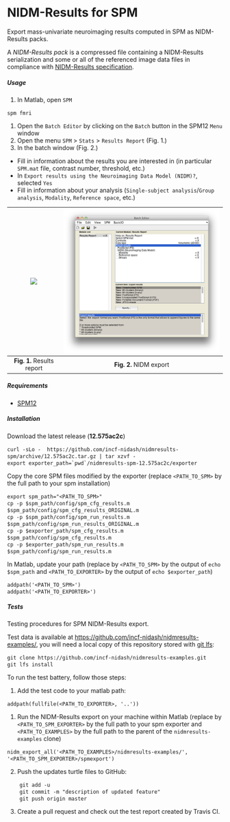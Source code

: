 
# NIDM-Results for SPM

Export mass-univariate neuroimaging results computed in SPM as NIDM-Results packs.

A *NIDM-Results pack* is a compressed file containing a NIDM-Results serialization and some or all of the referenced image data files in compliance with [NIDM-Results specification](http://nidm.nidash.org/specs/nidm-results.html).

##### Usage
 1. In Matlab, open `SPM`

 ```
 spm fmri
 ```
 1. Open the `Batch Editor` by clicking on the `Batch` button in the SPM12 `Menu` window
 1. Open the menu `SPM` > `Stats` > `Results Report` (Fig. 1.)
 3. In the batch window  (Fig. 2.)
  - Fill in information about the results you are interested in (in particular `SPM.mat` file, contrast number, threshold, etc.)
  - In `Export results using the Neuroimaging Data Model (NIDM)?`, selected `Yes`
  - Fill in information about your analysis (`Single-subject analysis`/`Group analysis`, `Modality`, `Reference space`, etc.) 

<img src="doc/batch_results_report.png" width="500">            |  <img src="doc/batch_export_NIDM.png" width="500">
:-------------------------:|:-------------------------:
 **Fig. 1.** Results report  |  **Fig. 2.** NIDM export
 
  
##### Requirements
  - [SPM12](http://www.fil.ion.ucl.ac.uk/spm/software/spm12/)

##### Installation
Download the latest release (**12.575ac2c**)
```
curl -sLo -  https://github.com/incf-nidash/nidmresults-spm/archive/12.575ac2c.tar.gz | tar xzvf -
export exporter_path=`pwd`/nidmresults-spm-12.575ac2c/exporter
```
Copy the core SPM files modified by the exporter (replace `<PATH_TO_SPM>` by the full path to your spm installation)
```
export spm_path="<PATH_TO_SPM>"
cp -p $spm_path/config/spm_cfg_results.m $spm_path/config/spm_cfg_results_ORIGINAL.m
cp -p $spm_path/config/spm_run_results.m $spm_path/config/spm_run_results_ORIGINAL.m
cp -p $exporter_path/spm_cfg_results.m $spm_path/config/spm_cfg_results.m
cp -p $exporter_path/spm_run_results.m $spm_path/config/spm_run_results.m
```
In Matlab, update your path (replace by `<PATH_TO_SPM>` by the output of `echo $spm_path` and `<PATH_TO_EXPORTER>` by the output of `echo $exporter_path`)
 ```
 addpath('<PATH_TO_SPM>')
 addpath('<PATH_TO_EXPORTER>')
 ```

 


##### Tests

Testing procedures for SPM NIDM-Results export.

Test data is available at https://github.com/incf-nidash/nidmresults-examples/, you will need a local copy of this repository stored with [git lfs](https://git-lfs.github.com/):
```
git clone https://github.com/incf-nidash/nidmresults-examples.git
git lfs install
```

To run the test battery, follow those steps:
 1. Add the test code to your matlab path:
 
 ```
 addpath(fullfile(<PATH_TO_EXPORTER>, '..'))
 ```
 1. Run the NIDM-Results export on your machine within Matlab (replace by `<PATH_TO_SPM_EXPORTER>` by the full path to your spm exporter and `<PATH_TO_EXAMPLES>` by the full path to the parent of the `nidmresults-examples` clone)

 ```
 nidm_export_all('<PATH_TO_EXAMPLES>/nidmresults-examples/', '<PATH_TO_SPM_EXPORTER>/spmexport')
 ``` 
 2. Push the updates turtle files to GitHub:

 ```
     git add -u
     git commit -m "description of updated feature"
     git push origin master
 ```
 3. Create a pull request and check out the test report created by Travis CI.
